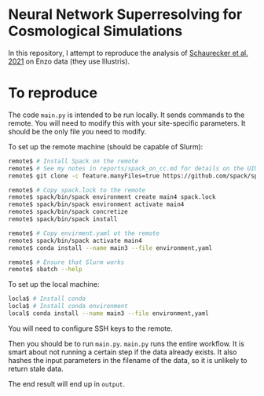 # Neural Network Superresolving for Cosmological Simulations

In this repository, I attempt to reproduce the analysis of [Schaurecker et
al. 2021][1] on Enzo data (they use Illustris).

[1]: https://arxiv.org/pdf/2111.06393.pdf

# To reproduce

The code `main.py` is intended to be run locally. It sends commands to the
remote. You will need to modify this with your site-specific parameters. It
should be the only file you need to modify.

To set up the remote machine (should be capable of Slurm):

```sh
remote$ # Install Spack on the remote
remote$ # See my notes in reports/spack_on_cc.md for details on the UIUC Campus Cluster.
remote$ git clone -c feature.manyFiles=true https://github.com/spack/spack.git

remote$ # Copy spack.lock to the remote
remote$ spack/bin/spack environment create main4 spack.lock
remote$ spack/bin/spack environment activate main4
remote$ spack/bin/spack concretize
remote$ spack/bin/spack install

remote$ # Copy envirment.yaml ot the remote
remote$ spack/bin/spack activate main4
remote$ conda install --name main3 --file environment,yaml

remote$ # Ensure that Slurm works
remote$ sbatch --help
```

To set up the local machine:

```sh
locla$ # Install conda
locla$ # Install conda environment
local$ conda install --name main3 --file environment,yaml
```

You will need to configure SSH keys to the remote.

Then you should be to run `main.py`. `main.py` runs the entire workflow. It is
smart about not running a certain step if the data already exists. It also
hashes the input parameters in the filename of the data, so it is unlikely to
return stale data.

The end result will end up in `output`.
